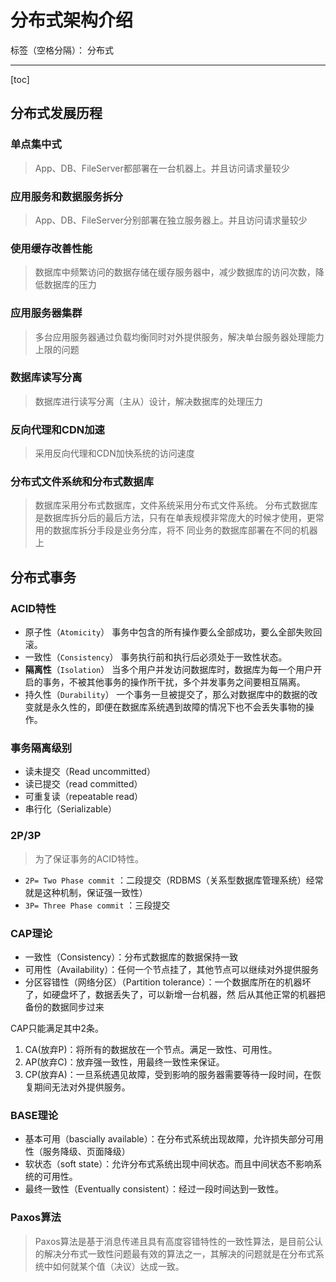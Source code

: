 # 分布式架构介绍

标签（空格分隔）： 分布式

---

[toc]

## 分布式发展历程

### 单点集中式

> App、DB、FileServer都部署在⼀台机器上。并且访问请求量较少

### 应⽤服务和数据服务拆分

> App、DB、FileServer分别部署在独⽴服务器上。并且访问请求量较少

### 使⽤缓存改善性能

> 数据库中频繁访问的数据存储在缓存服务器中，减少数据库的访问次数，降低数据库的压⼒

### 应⽤服务器集群

> 多台应⽤服务器通过负载均衡同时对外提供服务，解决单台服务器处理能⼒上限的问题

### 数据库读写分离

> 数据库进⾏读写分离（主从）设计，解决数据库的处理压⼒

### 反向代理和CDN加速

> 采⽤反向代理和CDN加快系统的访问速度

### 分布式⽂件系统和分布式数据库

> 数据库采⽤分布式数据库，⽂件系统采⽤分布式⽂件系统。
> 分布式数据库是数据库拆分后的最后⽅法，只有在单表规模⾮常庞⼤的时候才使⽤，更常⽤的数据库拆分⼿段是业务分库，将不
同业务的数据库部署在不同的机器上

## 分布式事务

### ACID特性

- 原子性（`Atomicity`）
    事务中包含的所有操作要么全部成功，要么全部失败回滚。
- 一致性（`Consistency`）
    事务执行前和执行后必须处于一致性状态。
- **隔离性**（`Isolation`）
    当多个用户并发访问数据库时，数据库为每一个用户开启的事务，不被其他事务的操作所干扰，多个并发事务之间要相互隔离。
- 持久性（`Durability`）
    一个事务一旦被提交了，那么对数据库中的数据的改变就是永久性的，即便在数据库系统遇到故障的情况下也不会丢失事物的操作。

### 事务隔离级别

- 读未提交（Read uncommitted）
- 读已提交（read committed）
- 可重复读（repeatable read）
- 串⾏化（Serializable）

### 2P/3P

> 为了保证事务的ACID特性。

- `2P= Two Phase commit`    ：⼆段提交（RDBMS（关系型数据库管理系统）经常就是这种机制，保证强⼀致性）
- `3P= Three Phase commit`  ：三段提交

### CAP理论

- ⼀致性（Consistency）：分布式数据库的数据保持⼀致
- 可⽤性（Availability）：任何⼀个节点挂了，其他节点可以继续对外提供服务
- 分区容错性（⽹络分区）（Partition tolerance）：⼀个数据库所在的机器坏了，如硬盘坏了，数据丢失了，可以新增⼀台机器，然
后从其他正常的机器把备份的数据同步过来

CAP只能满⾜其中2条。

1. CA(放弃P)：将所有的数据放在⼀个节点。满⾜⼀致性、可⽤性。
1. AP(放弃C)：放弃强⼀致性，⽤最终⼀致性来保证。
1. CP(放弃A)：⼀旦系统遇⻅故障，受到影响的服务器需要等待⼀段时间，在恢复期间⽆法对外提供服务。

### BASE理论

- 基本可⽤（bascially available）：在分布式系统出现故障，允许损失部分可⽤性（服务降级、⻚⾯降级）
- 软状态（soft state）：允许分布式系统出现中间状态。⽽且中间状态不影响系统的可⽤性。
- 最终⼀致性（Eventually consistent）：经过⼀段时间达到⼀致性。

### Paxos算法

> Paxos算法是基于消息传递且具有高度容错特性的一致性算法，是目前公认的解决分布式一致性问题最有效的算法之一，其解决的问题就是在分布式系统中如何就某个值（决议）达成一致。
